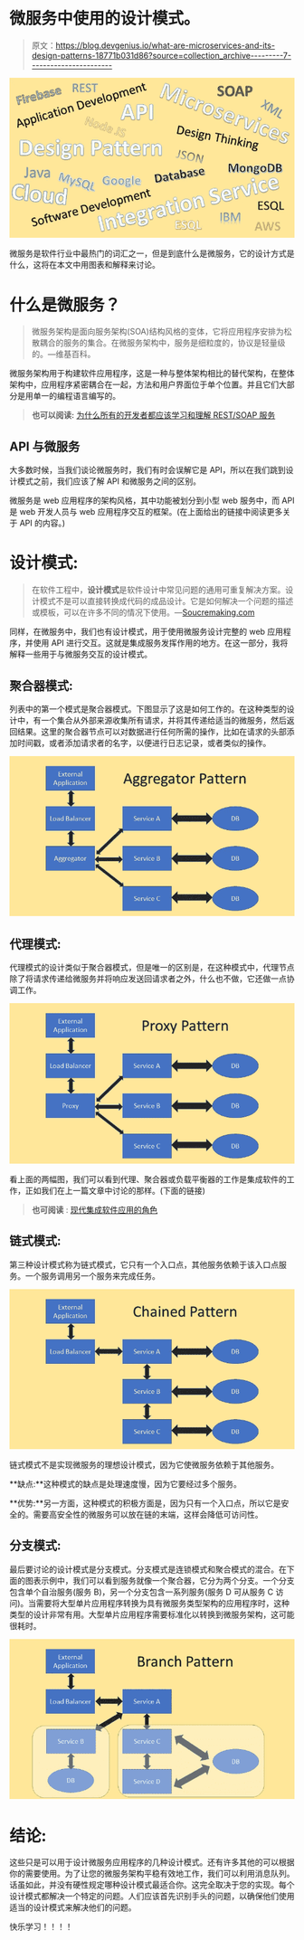 # 微服务中使用的设计模式。

> 原文：<https://blog.devgenius.io/what-are-microservices-and-its-design-patterns-18771b031d86?source=collection_archive---------7----------------------->

![](img/d788bd45053c48e9acd515e56fdbafd0.png)

微服务是软件行业中最热门的词汇之一，但是到底什么是微服务，它的设计方式是什么，这将在本文中用图表和解释来讨论。

# 什么是微服务？

> 微服务架构是面向服务架构(SOA)结构风格的变体，它将应用程序安排为松散耦合的服务的集合。在微服务架构中，服务是细粒度的，协议是轻量级的。—维基百科。

微服务架构用于构建软件应用程序，这是一种与整体架构相比的替代架构，在整体架构中，应用程序紧密耦合在一起，方法和用户界面位于单个位置。并且它们大部分是用单一的编程语言编写的。

> **也可以阅读:** [为什么所有的开发者都应该学习和理解 REST/SOAP 服务](https://medium.com/@ahmedahsankhan/why-all-the-developers-should-learn-and-understand-rest-soap-services-377c13388b5b)

## API 与微服务

大多数时候，当我们谈论微服务时，我们有时会误解它是 API，所以在我们跳到设计模式之前，我们应该了解 API 和微服务之间的区别。

微服务是 web 应用程序的架构风格，其中功能被划分到小型 web 服务中，而 API 是 web 开发人员与 web 应用程序交互的框架。(在上面给出的链接中阅读更多关于 API 的内容。)

# 设计模式:

> 在软件工程中，**设计模式**是软件设计中常见问题的通用可重复解决方案。设计模式不是可以直接转换成代码的成品设计。它是如何解决一个问题的描述或模板，可以在许多不同的情况下使用。—[Soucremaking.com](https://sourcemaking.com/design_patterns)

同样，在微服务中，我们也有设计模式，用于使用微服务设计完整的 web 应用程序，并使用 API 进行交互。这就是集成服务发挥作用的地方。在这一部分，我将解释一些用于与微服务交互的设计模式。

## 聚合器模式:

列表中的第一个模式是聚合器模式。下图显示了这是如何工作的。在这种类型的设计中，有一个集合从外部来源收集所有请求，并将其传递给适当的微服务，然后返回结果。这里的聚合器节点可以对数据进行任何所需的操作，比如在请求的头部添加时间戳，或者添加请求者的名字，以便进行日志记录，或者类似的操作。

![](img/92ed0b69cc4cede13ee9ad54a31e5ea0.png)

## 代理模式:

代理模式的设计类似于聚合器模式，但是唯一的区别是，在这种模式中，代理节点除了将请求传递给微服务并将响应发送回请求者之外，什么也不做，它还做一点协调工作。

![](img/464b26d020c1075f7200d51543011469.png)

看上面的两幅图，我们可以看到代理、聚合器或负载平衡器的工作是集成软件的工作，正如我们在上一篇文章中讨论的那样。(下面的链接)

> **也可阅读** : [现代集成软件应用的角色](https://medium.com/dev-genius/role-of-integration-software-applications-in-the-modern-days-8319b637c8d5)

## 链式模式:

第三种设计模式称为链式模式，它只有一个入口点，其他服务依赖于该入口点服务。一个服务调用另一个服务来完成任务。

![](img/5bac741d2521b83ab1d5c73283d06058.png)

链式模式不是实现微服务的理想设计模式，因为它使微服务依赖于其他服务。

**缺点:**这种模式的缺点是处理速度慢，因为它要经过多个服务。

**优势:**另一方面，这种模式的积极方面是，因为只有一个入口点，所以它是安全的。需要高安全性的微服务可以放在链的末端，这样会降低可访问性。

## 分支模式:

最后要讨论的设计模式是分支模式。分支模式是连锁模式和聚合模式的混合。在下面的图表示例中，我们可以看到服务就像一个聚合器，它分为两个分支。一个分支包含单个自治服务(服务 B)，另一个分支包含一系列服务(服务 D 可从服务 C 访问)。当需要将大型单片应用程序转换为具有微服务类型架构的应用程序时，这种类型的设计非常有用。大型单片应用程序需要标准化以转换到微服务架构，这可能很耗时。

![](img/801f17599f05e64119da89ca9610bcd5.png)

# 结论:

这些只是可以用于设计微服务应用程序的几种设计模式。还有许多其他的可以根据你的需要使用。为了让您的微服务架构平稳有效地工作，我们可以利用消息队列。话虽如此，并没有硬性规定哪种设计模式最适合你。这完全取决于您的实现。每个设计模式都解决一个特定的问题。人们应该首先识别手头的问题，以确保他们使用适当的设计模式来解决他们的问题。

快乐学习！！！！